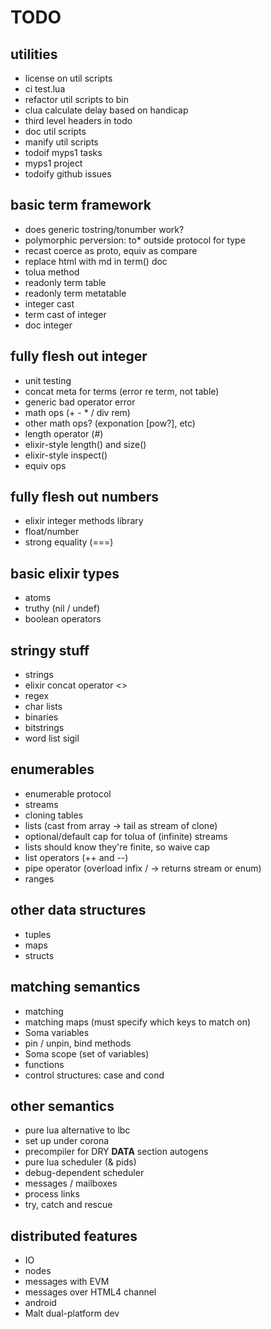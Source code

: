 TODO
====

utilities
---------

-	license on util scripts
-	ci test.lua
-	refactor util scripts to bin
-	clua calculate delay based on handicap
-	third level headers in todo
-	doc util scripts
-	manify util scripts
-	todoif myps1 tasks
-	myps1 project
-	todoify github issues

basic term framework
--------------------

-	does generic tostring/tonumber work?
-	polymorphic perversion: to* outside protocol for type
-	recast coerce as proto, equiv as compare
-	replace html with md in term() doc
-	tolua method
-	readonly term table
-	readonly term metatable
-	integer cast
-	term cast of integer
-	doc integer

fully flesh out integer
-----------------------

-	unit testing
-	concat meta for terms (error re term, not table)
-	generic bad operator error
-	math ops (+ - * / div rem)
-	other math ops? (exponation [pow?], etc)
-	length operator (#)
-	elixir-style length() and size()
-	elixir-style inspect()
-	equiv ops

fully flesh out numbers
-----------------------

-	elixir integer methods library
-	float/number
-	strong equality (===)

basic elixir types
------------------

-	atoms
-	truthy (nil / undef)
-	boolean operators

stringy stuff
-------------

-	strings
-	elixir concat operator <>
-	regex
-	char lists
-	binaries
-	bitstrings
-	word list sigil

enumerables
-----------

-	enumerable protocol
-	streams
-	cloning tables
-	lists (cast from array -> tail as stream of clone)
-	optional/default cap for tolua of (infinite) streams
-	lists should know they're finite, so waive cap
-	list operators (++ and --)
-	pipe operator (overload infix / -> returns stream or enum)
-	ranges

other data structures
---------------------

-	tuples
-	maps
-	structs

matching semantics
------------------

-	matching
-	matching maps (must specify which keys to match on)
-	Soma variables
-	pin / unpin, bind methods
-	Soma scope (set of variables)
-	functions
-	control structures: case and cond

other semantics
---------------

-	pure lua alternative to lbc
-	set up under corona
-	precompiler for DRY **DATA** section autogens
-	pure lua scheduler (& pids)
-	debug-dependent scheduler
-	messages / mailboxes
-	process links
-	try, catch and rescue

distributed features
--------------------

-	IO
-	nodes
-	messages with EVM
-	messages over HTML4 channel
-	android
-	Malt dual-platform dev
